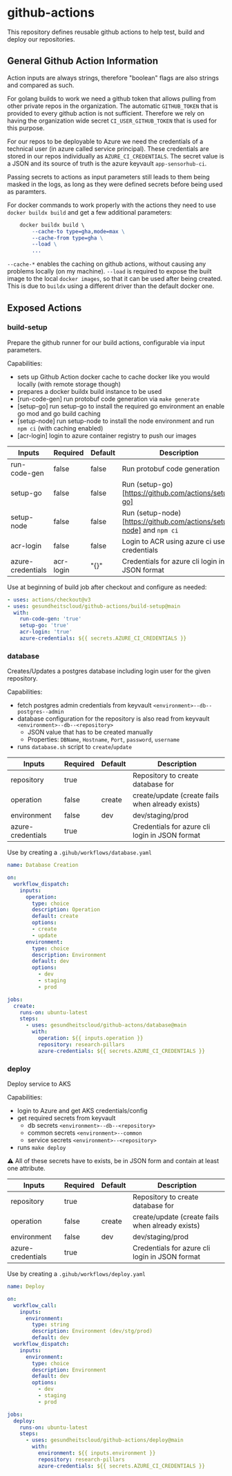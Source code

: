 # github-actions

This repository defines reusable github actions to help test, build and deploy our repositories.

## General Github Action Information

Action inputs are always strings, therefore "boolean" flags are also strings and compared as such.

For golang builds to work we need a github token that allows pulling from other private repos in the organization.
The automatic `GITHUB_TOKEN` that is provided to every github action is not sufficient.
Therefore we rely on having the organization wide secret `CI_USER_GITHUB_TOKEN` that is used for this purpose.

For our repos to be deployable to Azure we need the credentials of a technical user (in azure called service principal).
These credentials are stored in our repos individually as `AZURE_CI_CREDENTIALS`.
The secret value is a JSON and its source of truth is the azure keyvault `app-sensorhub-ci`.

Passing secrets to actions as input parameters still leads to them being masked in the logs, as long as they were defined secrets before being used as paramters.

For docker commands to work properly with the actions they need to use `docker buildx build` and get a few additional parameters:
```makefile
	docker buildx build \
		--cache-to type=gha,mode=max \
		--cache-from type=gha \
		--load \
		...
```
`--cache-*` enables the caching on github actions, without causing any problems locally (on my machine).
`--load` is required to expose the built image to the local `docker images`, so that it can be used after being created.
This is due to `buildx` using a different driver than the default docker one.

## Exposed Actions

### build-setup

Prepare the github runner for our build actions, configurable via input parameters.

Capabilities:

- sets up Github Action docker cache to cache docker like you would locally (with remote storage though)
- prepares a docker buildx build instance to be used
- [run-code-gen] run protobuf code generation via `make generate`
- [setup-go] run setup-go to install the required go environment an enable go mod and go build caching
- [setup-node] run setup-node to install the node environment and run `npm ci` (with caching enabled)
- [acr-login] login to azure container registry to push our images

| Inputs            | Required  | Default | Description                                                          |
| ----------------- | --------- | ------- | -------------------------------------------------------------------- |
| run-code-gen      | false     | false   | Run protobuf code generation                                         |
| setup-go          | false     | false   | Run (setup-go)[https://github.com/actions/setup-go]                  |
| setup-node        | false     | false   | Run (setup-node)[https://github.com/actions/setup-node] and `npm ci` |
| acr-login         | false     | false   | Login to ACR using azure ci user credentials                         |
| azure-credentials | acr-login | "{}"    | Credentials for azure cli login in JSON format                       |

Use at beginning of build job after checkout and configure as needed:

```YAML
- uses: actions/checkout@v3
- uses: gesundheitscloud/github-actions/build-setup@main
  with:
    run-code-gen: 'true'
    setup-go: 'true'
    acr-login: 'true'
    azure-credentials: ${{ secrets.AZURE_CI_CREDENTIALS }}
```

### database

Creates/Updates a postgres database including login user for the given repository.

Capabilities:

- fetch postgres admin credentials from keyvault `<environment>--db--postgres--admin`
- database configuration for the repository is also read from keyvault `<environment>--db--<repository>`
  - JSON value that has to be created manually
  - Properties: `DBName`, `Hostname`, `Port`, `password`, `username`
- runs `database.sh` script to `create`/`update`

| Inputs            | Required | Default | Description                                      |
| ----------------- | -------- | ------- | ------------------------------------------------ |
| repository        | true     |         | Repository to create database for                |
| operation         | false    | create  | create/update (create fails when already exists) |
| environment       | false    | dev     | dev/staging/prod                                 |
| azure-credentials | true     |         | Credentials for azure cli login in JSON format   |

Use by creating a `.gihub/workflows/database.yaml`

```YAML
name: Database Creation

on:
  workflow_dispatch:
    inputs:
      operation:
        type: choice
        description: Operation
        default: create
        options:
        - create
        - update
      environment:
        type: choice
        description: Environment
        default: dev
        options:
          - dev
          - staging
          - prod

jobs:
  create:
    runs-on: ubuntu-latest
    steps:
      - uses: gesundheitscloud/github-actons/database@main
        with:
          operation: ${{ inputs.operation }}
          repository: research-pillars
          azure-credentials: ${{ secrets.AZURE_CI_CREDENTIALS }}
```

### deploy

Deploy service to AKS

Capabilities:

- login to Azure and get AKS credentials/config
- get required secrets from keyvault
  - db secrets `<environment>--db--<repository>`
  - common secrets `<environment>--common`
  - service secrets `<environment>--<repository>`
- runs `make deploy`

:warning: All of these secrets have to exists, be in JSON form and contain at least one attribute.

| Inputs            | Required | Default | Description                                      |
| ----------------- | -------- | ------- | ------------------------------------------------ |
| repository        | true     |         | Repository to create database for                |
| operation         | false    | create  | create/update (create fails when already exists) |
| environment       | false    | dev     | dev/staging/prod                                 |
| azure-credentials | true     |         | Credentials for azure cli login in JSON format   |

Use by creating a `.gihub/workflows/deploy.yaml`

```YAML
name: Deploy

on:
  workflow_call:
    inputs:
      environment:
        type: string
        description: Environment (dev/stg/prod)
        default: dev
  workflow_dispatch:
    inputs:
      environment:
        type: choice
        description: Environment
        default: dev
        options:
          - dev
          - staging
          - prod

jobs:
  deploy:
    runs-on: ubuntu-latest
    steps:
      - uses: gesundheitscloud/github-actions/deploy@main
        with:
          environment: ${{ inputs.environment }}
          repository: research-pillars
          azure-credentials: ${{ secrets.AZURE_CI_CREDENTIALS }}
```
